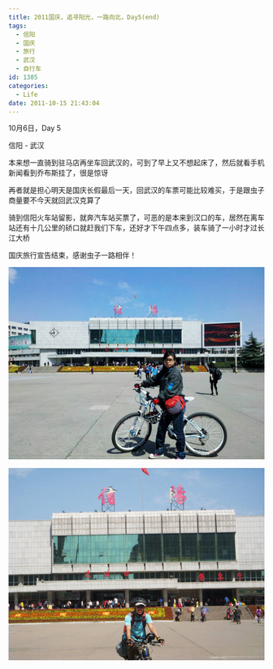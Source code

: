 ```yaml
---
title: 2011国庆，追寻阳光，一路向北，Day5(end)
tags:
  - 信阳
  - 国庆
  - 旅行
  - 武汉
  - 自行车
id: 1385
categories:
  - Life
date: 2011-10-15 21:43:04
---
```


10月6日，Day 5

信阳 - 武汉

本来想一直骑到驻马店再坐车回武汉的，可到了早上又不想起床了，然后就看手机新闻看到乔布斯挂了，很是惊讶

再者就是担心明天是国庆长假最后一天，回武汉的车票可能比较难买，于是跟虫子商量要不今天就回武汉克算了

骑到信阳火车站留影，就奔汽车站买票了，可恶的是本来到汉口的车，居然在离车站还有十几公里的硚口就赶我们下车，还好才下午四点多，装车骑了一小时才过长江大桥

国庆旅行宣告结束，感谢虫子一路相伴！

[![](/images/2012/03/C360_2011-10-0611-43-17_org.jpg "C360_2011-10-0611-43-17_org")](/images/2012/03/C360_2011-10-0611-43-17_org.jpg)

[![](/images/2012/03/DSCN3234.jpg "DSCN3234")](/images/2012/03/DSCN3234.jpg)